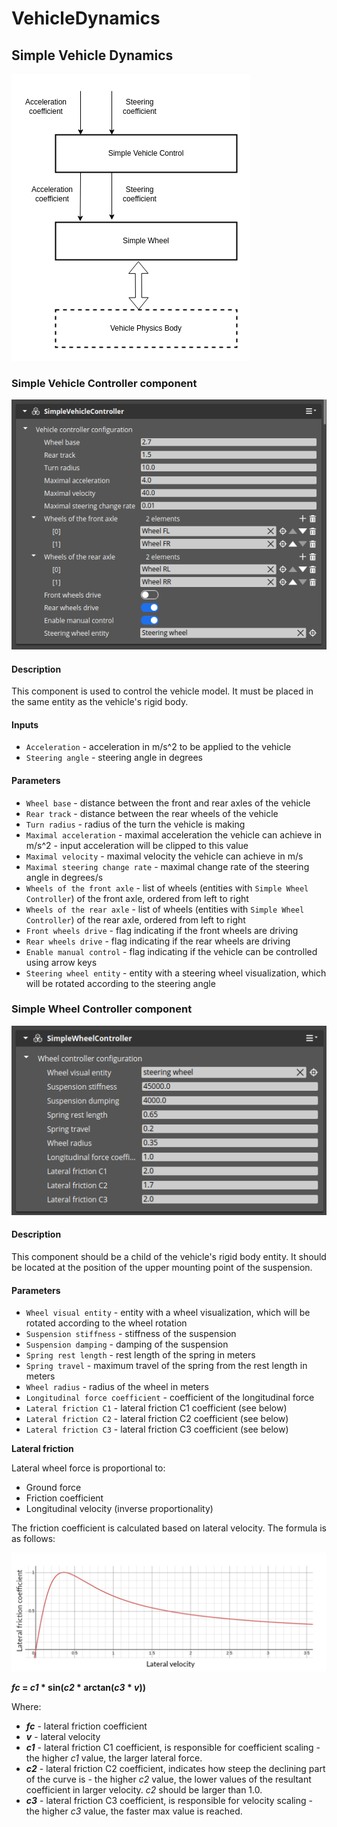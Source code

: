 # VehicleDynamics

## Simple Vehicle Dynamics

![Simple_vehicle_dynamics_architecture.png](Docs/Images/Simple_vehicle_dynamics_architecture.png)

### Simple Vehicle Controller component

![Simple_vehicle_controller_component.png](Docs/Images/Simple_vehicle_controller_component.png)

#### Description

This component is used to control the vehicle model. It must be placed in the same entity as the vehicle's rigid body.

#### Inputs

- `Acceleration` - acceleration in m/s^2 to be applied to the vehicle
- `Steering angle` - steering angle in degrees

#### Parameters

- `Wheel base` - distance between the front and rear axles of the vehicle
- `Rear track` - distance between the rear wheels of the vehicle
- `Turn radius` - radius of the turn the vehicle is making
- `Maximal acceleration` - maximal acceleration the vehicle can achieve in m/s^2 - input acceleration will be clipped to this value
- `Maximal velocity` - maximal velocity the vehicle can achieve in m/s
- `Maximal steering change rate` - maximal change rate of the steering angle in degrees/s
- `Wheels of the front axle` - list of wheels (entities with `Simple Wheel Controller`) of the front axle, ordered from left to right
- `Wheels of the rear axle` - list of wheels (entities with `Simple Wheel Controller`) of the rear axle, ordered from left to right
- `Front wheels drive` - flag indicating if the front wheels are driving
- `Rear wheels drive` - flag indicating if the rear wheels are driving
- `Enable manual control` - flag indicating if the vehicle can be controlled using arrow keys
- `Steering wheel entity` - entity with a steering wheel visualization, which will be rotated according to the steering angle

### Simple Wheel Controller component

![Simple_wheel_controller_component.png](Docs/Images/Simple_wheel_controller_component.png)

#### Description

This component should be a child of the vehicle's rigid body entity. It should be located at the position of the upper mounting point of the 
suspension. 

#### Parameters

- `Wheel visual entity` - entity with a wheel visualization, which will be rotated according to the wheel rotation
- `Suspension stiffness` - stiffness of the suspension
- `Suspension damping` - damping of the suspension
- `Spring rest length` - rest length of the spring in meters
- `Spring travel` - maximum travel of the spring from the rest length in meters
- `Wheel radius` - radius of the wheel in meters
- `Longitudinal force coefficient` - coefficient of the longitudinal force
- `Lateral friction C1` - lateral friction C1 coefficient (see below)
- `Lateral friction C2` - lateral friction C2 coefficient (see below)
- `Lateral friction C3` - lateral friction C3 coefficient (see below)

**Lateral friction**

Lateral wheel force is proportional to:

- Ground force
- Friction coefficient
- Longitudinal velocity (inverse proportionality)

The friction coefficient is calculated based on lateral velocity. The formula is as follows:    

![lateral_friction_coeff.png](Docs/Images/lateral_friction_coeff.png)

**_fc_ = _c1_ * sin(_c2_ * arctan(_c3_ * _v_))**

Where:

- **_fc_** - lateral friction coefficient
- **_v_** - lateral velocity
- **_c1_** - lateral friction C1 coefficient, is responsible for coefficient scaling - the higher _c1_ value, the larger lateral force.
- **_c2_** - lateral friction C2 coefficient, indicates how steep the declining part of the curve is - the higher _c2_ value, the lower values of the resultant coefficient in larger velocity. _c2_ should be larger than 1.0. 
- **_c3_** - lateral friction C3 coefficient, is responsible for velocity scaling - the higher _c3_ value, the faster max value is reached.

